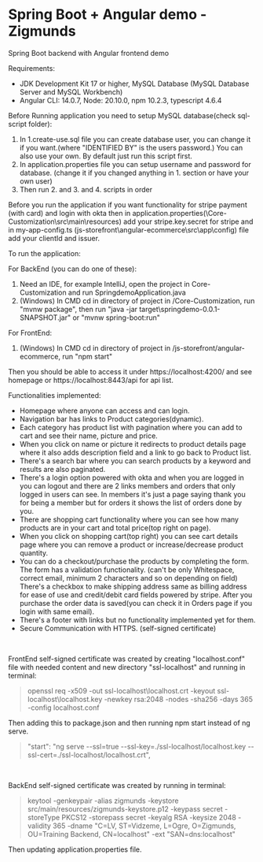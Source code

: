 # Spring Boot + Angular demo - Zigmunds
Spring Boot backend with Angular frontend demo

Requirements:
- JDK Development Kit 17 or higher, MySQL Database (MySQL Database Server and MySQL Workbench)
- Angular CLI: 14.0.7, Node: 20.10.0, npm 10.2.3, typescript 4.6.4

Before Running application you need to setup MySQL database(check sql-script folder):
1) In 1.create-use.sql file you can create database user, you can change it if you want.(where "IDENTIFIED BY" is the users password.) You can also use your own.
   By default just run this script first.
2) In application.properties file you can setup username and password for database. (change it if you changed anything in 1. section or have your own user)
3) Then run 2. and 3. and 4. scripts in order

Before you run the application if you want functionality for stripe payment (with card) and login with okta 
then in application.properties(\Core-Customization\src\main\resources) add your stripe.key.secret for stripe 
and in my-app-config.ts (js-storefront\angular-ecommerce\src\app\config) file add your clientId and issuer.

To run the application:

For BackEnd (you can do one of these): 
1) Need an IDE, for example IntelliJ, open the project in Core-Customization and run SpringdemoApplication.java
2) (Windows) In CMD cd in directory of project in /Core-Customization, run "mvnw package", then run "java -jar target\springdemo-0.0.1-SNAPSHOT.jar" or "mvnw spring-boot:run"

For FrontEnd:
1) (Windows) In CMD cd in directory of project in /js-storefront/angular-ecommerce, run "npm start"

Then you should be able to access it under https://localhost:4200/ and see homepage or https://localhost:8443/api for api list.

Functionalities implemented:
- Homepage where anyone can access and can login.
- Navigation bar has links to Product categories(dynamic).
- Each category has product list with pagination where you can add to cart and see their name, picture and price.
- When you click on name or picture it redirects to product details page where it also adds description field and a link to go back to Product list.
- There's a search bar where you can search products by a keyword and results are also paginated.
- There's a login option powered with okta and when you are logged in you can logout and there are 2 links members 
and orders that only logged in users can see. In members it's just a page saying thank you for being a member but for orders it shows the list of orders done by you.
- There are shopping cart functionality where you can see how many products are in your cart and total price(top right on page).
- When you click on shopping cart(top right) you can see cart details page where you can remove a product or increase/decrease product quantity.
- You can do a checkout/purchase the products by completing the form. The form has a validation functionality. 
(can't be only Whitespace, correct email, minimum 2 characters and so on depending on field) 
There's a checkbox to make shipping address same as billing address for ease of use and credit/debit card fields powered by stripe. 
After you purchase the order data is saved(you can check it in Orders page if you login with same email).
- There's a footer with links but no functionality implemented yet for them.
- Secure Communication with HTTPS. (self-signed certificate)

<br>

FrontEnd self-signed certificate was created by creating "localhost.conf" file with needed content and new directory "ssl-localhost" and running in terminal:
> openssl req -x509 -out ssl-localhost\localhost.crt -keyout ssl-localhost\localhost.key -newkey rsa:2048 -nodes -sha256 -days 365 -config localhost.conf

Then adding this to package.json and then running npm start instead of ng serve.
> "start": "ng serve --ssl=true --ssl-key=./ssl-localhost/localhost.key --ssl-cert=./ssl-localhost/localhost.crt",

<br>

BackEnd self-signed certificate was created by running in terminal:
> keytool -genkeypair -alias zigmunds -keystore src/main/resources/zigmunds-keystore.p12 -keypass secret -storeType PKCS12 -storepass secret -keyalg RSA -keysize 2048 -validity 365 -dname "C=LV, ST=Vidzeme, L=Ogre, O=Zigmunds, OU=Training Backend, CN=localhost" -ext "SAN=dns:localhost"

Then updating application.properties file.
